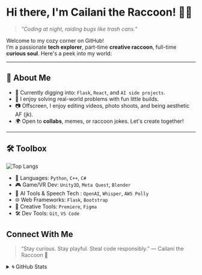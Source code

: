 # Hi there, I'm Cailani the Raccoon! 🦝✨  
> *"Coding at night, raiding bugs like trash cans."*

Welcome to my cozy corner on GitHub!  
I’m a passionate **tech explorer**, part-time **creative raccoon**, full-time **curious soul**. Here's a peek into my world:

---

## 🚀 About Me
- 🌱 Currently digging into: `Flask`, `React`, and `AI side projects`.
- 🧠 I enjoy solving real-world problems with fun little builds.
- 📷 Offscreen, I enjoy editing videos, photo shoots, and being aesthetic AF (jk).
- 🌍 Open to **collabs**, memes, or raccoon jokes. Let's create together!

---

## 🛠️ Toolbox

![Top Langs](https://github-readme-stats.vercel.app/api/top-langs/?username=Cai1ani&layout=compact&theme=transparent)

- 💬 Languages: `Python`, `C++`, `C#`
- 🎮 Game/VR Dev: `Unity3D`, `Meta Quest`, `Blender`
- 🤖 AI Tools & Speech Tech : `OpenAI`, `Whisper`, `AWS Polly`
- 🌐 Web Frameworks: `Flask`, `Bootstrap`
- 🎨 Creative Tools: `Premiere`, `Figma`
- 🛠 Dev Tools: `Git`, `VS Code`

## Connect With Me
> “Stay curious. Stay playful. Steal code responsibly.”
— Cailani the Raccoon 🦝


<details>
  <summary>🌀 GitHub Stats</summary>
  
  <img align="left" alt="Cai1ani's GitHub stats" src="https://github-readme-stats-cailanis-projects.vercel.app/api?username=Cai1ani&show_icons=true&hide_border=false&title_color=7aa2f7&icon_color=b4befe&bg_color=0d1117&text_color=cdd6f4&border_color=313244" />

</details>


